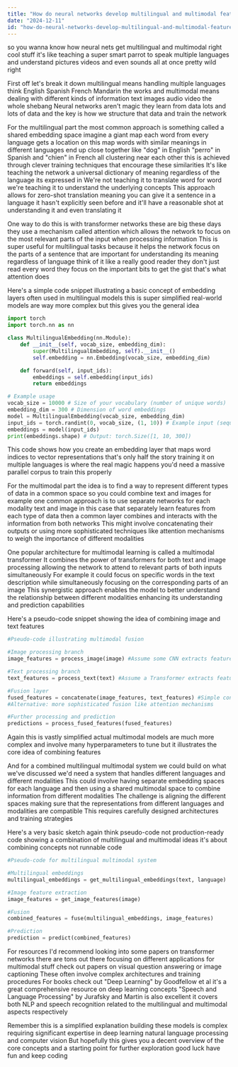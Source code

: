 ```yaml
---
title: "How do neural networks develop multilingual and multimodal features?"
date: "2024-12-11"
id: "how-do-neural-networks-develop-multilingual-and-multimodal-features"
---
```


 so you wanna know how neural nets get multilingual and multimodal right  cool stuff  it's like teaching a super smart parrot to speak multiple languages and understand pictures videos and even sounds all at once  pretty wild right

First off  let's break it down  multilingual means handling multiple languages  think English Spanish French Mandarin  the works  and multimodal means dealing with different kinds of information  text images audio video  the whole shebang  Neural networks aren't magic they learn from data  lots and lots of data  and the key is how we structure that data and train the network

For the multilingual part  the most common approach is something called a shared embedding space  imagine a giant map  each word from every language gets a location on this map  words with similar meanings in different languages end up close together  like "dog" in English "perro" in Spanish and "chien" in French all clustering near each other  this is achieved through clever training techniques that encourage these similarities  It's like teaching the network a universal dictionary of meaning  regardless of the language its expressed in  We're not teaching it to translate word for word  we're teaching it to understand the underlying concepts  This approach allows for zero-shot translation  meaning you can give it a sentence in a language it hasn't explicitly seen before and it'll have a reasonable shot at understanding it and even translating it

One way to do this is with transformer networks these are big these days  they use a mechanism called attention which allows the network to focus on the most relevant parts of the input when processing information  This is super useful for multilingual tasks because it helps the network focus on the parts of a sentence that are important for understanding its meaning regardless of language  think of it like a really good reader  they don't just read every word they focus on the important bits to get the gist  that's what attention does

Here's a simple code snippet illustrating a basic concept of embedding layers often used in multilingual models  this is super simplified  real-world models are way more complex but this gives you the general idea


```python
import torch
import torch.nn as nn

class MultilingualEmbedding(nn.Module):
    def __init__(self, vocab_size, embedding_dim):
        super(MultilingualEmbedding, self).__init__()
        self.embedding = nn.Embedding(vocab_size, embedding_dim)

    def forward(self, input_ids):
        embeddings = self.embedding(input_ids)
        return embeddings

# Example usage
vocab_size = 10000 # Size of your vocabulary (number of unique words)
embedding_dim = 300 # Dimension of word embeddings
model = MultilingualEmbedding(vocab_size, embedding_dim)
input_ids = torch.randint(0, vocab_size, (1, 10)) # Example input (sequence of word indices)
embeddings = model(input_ids)
print(embeddings.shape) # Output: torch.Size([1, 10, 300])
```

This code shows how you create an embedding layer that maps word indices to vector representations that's only half the story  training it on multiple languages is where the real magic happens  you'd need a massive parallel corpus to train this properly  


For the multimodal part  the idea is to find a way to represent different types of data in a common space  so you could combine text and images for example  one common approach is to use separate networks for each modality text and image in this case  that separately learn features from each type of data  then a common layer combines and interacts with the information from both networks  This might involve concatenating their outputs  or using more sophisticated techniques like attention mechanisms to weigh the importance of different modalities

One popular architecture for multimodal learning is called a multimodal transformer  It combines the power of transformers for both text and image processing  allowing the network to attend to relevant parts of both inputs simultaneously  For example it could focus on specific words in the text description while simultaneously focusing on the corresponding parts of an image  This synergistic approach enables the model to better understand the relationship between different modalities  enhancing its understanding and prediction capabilities

Here's a pseudo-code snippet showing the idea of combining image and text features

```python
#Pseudo-code illustrating multimodal fusion

#Image processing branch
image_features = process_image(image) #Assume some CNN extracts features

#Text processing branch
text_features = process_text(text) #Assume a Transformer extracts features

#Fusion layer
fused_features = concatenate(image_features, text_features) #Simple concatenation
#Alternative: more sophisticated fusion like attention mechanisms

#Further processing and prediction
predictions = process_fused_features(fused_features)
```

Again  this is vastly simplified  actual multimodal models are much more complex and involve many hyperparameters to tune  but it illustrates the core idea of combining features


And for a combined multilingual multimodal system  we could build on what we've discussed  we'd need a system that handles different languages and different modalities  This could involve having separate embedding spaces for each language  and then using a shared multimodal space to combine information from different modalities  The challenge is aligning the different spaces  making sure that the representations from different languages and modalities are compatible  This requires carefully designed architectures and training strategies


Here's a very basic sketch  again think pseudo-code  not production-ready code  showing a combination of multilingual and multimodal ideas  it's about combining concepts not runnable code

```python
#Pseudo-code for multilingual multimodal system

#Multilingual embeddings
multilingual_embeddings = get_multilingual_embeddings(text, language)

#Image feature extraction
image_features = get_image_features(image)

#Fusion
combined_features = fuse(multilingual_embeddings, image_features)

#Prediction
prediction = predict(combined_features)

```

For resources  I'd recommend looking into some papers on transformer networks  there are tons out there focusing on different applications  for multimodal stuff  check out papers on visual question answering or image captioning  These often involve complex architectures and training procedures  For books  check out "Deep Learning" by Goodfellow et al  it's a great comprehensive resource on deep learning concepts  "Speech and Language Processing" by Jurafsky and Martin is also excellent  it covers both NLP and speech recognition  related to the multilingual and multimodal aspects  respectively


Remember  this is a simplified explanation  building these models is complex  requiring significant expertise in deep learning  natural language processing and computer vision  But hopefully this gives you a decent overview of the core concepts and a starting point for further exploration  good luck  have fun  and keep coding
